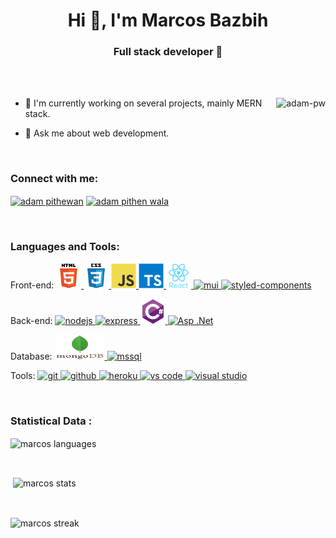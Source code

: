 <h1 align="center">Hi 👋, I'm Marcos Bazbih</h1>
<h3 align="center">Full stack developer 🌟</h3>

<br>
<br>

<p>
  <img align="right" src="https://media3.giphy.com/media/qgQUggAC3Pfv687qPC/giphy.gif?cid=790b7611460c9ac69ce2208403ca4a8e91b6141325b77a63&rid=giphy.gif&ct=g" alt="adam-pw" />
</p>


- 🔭 I'm currently working on several projects, mainly MERN stack.

- 💬 Ask me about web development.

<br>

<h3 align="left">Connect with me:</h3>
<p align="left">
  <a href="https://www.linkedin.com/in/marcos-bazbih/" target="blank"><img align="center"
      src="https://iconape.com/wp-content/files/yd/367773/svg/logo-linkedin-logo-icon-png-svg.png"
      alt="adam pithewan" height="50" width="70" /></a>
  <a href="https://fb.com/adam pithen wala" target="blank"><img align="center"
      src="https://cdn-icons-png.flaticon.com/512/561/561127.png?w=360"
      alt="adam pithen wala" height="50" width="50" /></a>
</p>

<br>

<h3 align="left">Languages and Tools:</h3>

<p align="left"> 
  Front-end:
  <a href="https://www.w3.org/html/" target="blank" rel="noreferrer">
    <img src="https://raw.githubusercontent.com/devicons/devicon/master/icons/html5/html5-original-wordmark.svg" alt="html5" width="40" height="40"/>
  </a>
  <a href="https://www.w3schools.com/css/" target="blank" rel="noreferrer">
    <img src="https://raw.githubusercontent.com/devicons/devicon/master/icons/css3/css3-original-wordmark.svg" alt="css3" width="40" height="40"/>
  </a> 
  <a href="https://developer.mozilla.org/en-US/docs/Web/JavaScript" target="blank" rel="noreferrer">
    <img src="https://raw.githubusercontent.com/devicons/devicon/master/icons/javascript/javascript-original.svg" alt="javascript" width="40" height="40"/>
  </a> 
  <a href="https://www.typescriptlang.org/" target="blank" rel="noreferrer">
    <img src="https://raw.githubusercontent.com/devicons/devicon/master/icons/typescript/typescript-original.svg" alt="typescript" width="40" height="40"/>
  </a>
  <a href="https://reactjs.org/" target="blank" rel="noreferrer">
    <img src="https://raw.githubusercontent.com/devicons/devicon/master/icons/react/react-original-wordmark.svg" alt="react" width="40" height="40"/>
  </a>
   <a href="https://mui.com/" target="blank" rel="noreferrer">
     <img src="https://mui.com/static/logo.png" alt="mui" width="40" height="40"/>
  </a>
   <a href="https://styled-components.com/" target="blank" rel="noreferrer"> 
    <img src="https://avatars.githubusercontent.com/u/20658825?s=200&v=4" alt="styled-components" width="40" height="40"/>
  </a>
</p>
<p align="left"> 
  Back-end:
  <a href="https://nodejs.org" target="blank" rel="noreferrer">
    <img src="https://www.vectorlogo.zone/logos/nodejs/nodejs-ar21.png" alt="nodejs" width="80" height="40"/>
  </a>
  <a href="https://expressjs.com" target="blank" rel="noreferrer">
    <img src="https://expressjs.com/images/express-facebook-share.png" alt="express" width="80" height="40"/>
  </a>
  <a href="https://www.w3schools.com/cs/" target="blank" rel="noreferrer">
    <img src="https://raw.githubusercontent.com/devicons/devicon/master/icons/csharp/csharp-original.svg" alt="csharp" width="40" height="40"/>
  </a>
  <a href="https://www.w3schools.com/cs/" target="blank" rel="noreferrer">
    <img src="https://www.nilkanth.com/content/images/2008/10/newdotnetlogo_2.png" alt="Asp .Net" width="80" height="40"/>
  </a>
</p>
<p align="left"> 
  Database:
  <a href="https://www.mongodb.com/" target="blank" rel="noreferrer">
    <img src="https://raw.githubusercontent.com/devicons/devicon/master/icons/mongodb/mongodb-original-wordmark.svg" alt="mongodb" width="80" height="40"/>
  </a>
  <a href="https://www.microsoft.com/en-us/sql-server/sql-server-2019" target="blank" rel="noreferrer">
    <img src="https://upload.wikimedia.org/wikipedia/he/3/39/Microsoft_SQL_server_logo.png" alt="mssql" width="55" height="40"/>
  </a>
</p>  
 <p align="left"> 
  Tools:
 <a href="https://git-scm.com/" target="blank" rel="noreferrer">
   <img src="https://www.vectorlogo.zone/logos/git-scm/git-scm-icon.svg" alt="git" width="40" height="40"/>
  </a>
  <a href="https://git-scm.com/" target="blank" rel="noreferrer">
    <img src="https://cdn-icons-png.flaticon.com/512/25/25231.png" alt="github" width="40" height="40"/>
  </a>
  <a href="https://heroku.com" target="blank" rel="noreferrer">
    <img src="https://www.vectorlogo.zone/logos/heroku/heroku-icon.svg" alt="heroku" width="40" height="40"/>
  </a>
  <a href="https://code.visualstudio.com/" target="blank" rel="noreferrer">
    <img src="https://upload.wikimedia.org/wikipedia/commons/thumb/9/9a/Visual_Studio_Code_1.35_icon.svg/800px-Visual_Studio_Code_1.35_icon.svg.png" 
     alt="vs code"  width="40" height="40"/>
  </a>
  <a href="https://visualstudio.microsoft.com/" target="blank" rel="noreferrer">
    <img src="https://upload.wikimedia.org/wikipedia/commons/thumb/5/59/Visual_Studio_Icon_2019.svg/1200px-Visual_Studio_Icon_2019.svg.png" 
     alt="visual studio"  width="40" height="40"/>
  </a>
</p>  
  
<br>

<h3>Statistical Data :</h3>
<p>
  <img align="center"
    src="https://github-readme-stats.vercel.app/api/top-langs?username=Marcos-Bazbih&show_icons=true&locale=en&bg_color=0d1117&text_color=ffffff&layout=compact"
    alt="marcos languages" 
    bg_color=#808080/>
</p>

<br>

<p>&nbsp;<img align="center" src="https://github-readme-stats.vercel.app/api?username=Marcos-Bazbih&show_icons=true&locale=en&bg_color=0d1117&text_color=ffffff&repo=convoychat"
alt="marcos stats"/>
</p>

<br>

<p>
  <img align="center" src="https://github-readme-streak-stats.herokuapp.com/?user=Marcos-Bazbih&theme=dark&background=0d1117&date_format=M%20j%5B%2C%20Y%5D" alt="marcos streak" />
</p>
